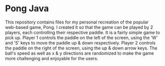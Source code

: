 # Pong Java

This repository contains files for my personal recreation of the popular web-based game, Pong. I created it so that the game can be played by 2 players, each controlling their respective paddle. It is a fairly simple game to pick up. Player 1 controls the paddle on the left of the screen, using the 'W' and 'S' keys to move the paddle up & down respectively. Player 2 controls the paddle on the right of the screen, using the up & down arrow keys. The ball's speed as well as x & y directions are randomized to make the game more challenging and enjoyable for the users.
